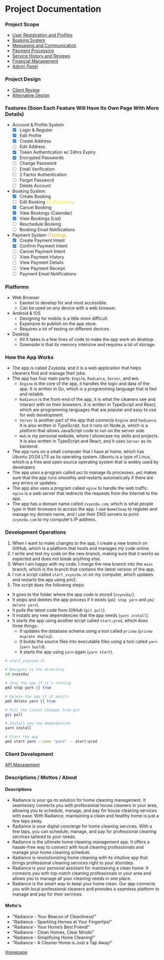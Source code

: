 # Project Documentation

### Project Scope

- [User Registration and Profiles](./docs/ProjectScope/USER_REGISTRATION_PROFILES.md)
- [Booking System](./docs/ProjectScope/BOOKING_SYSTEM.md)
- [Messaging and Communication](./docs/ProjectScope/MESSAGING_COMMUNICATION.md)
- [Payment Processing](./docs/ProjectScope/PAYMENT_PROCESSING.md)
- [Service History and Reviews](./docs/ProjectScope/SERVICE_HISTORY_REVIEWS.md)
- [Financial Management](./docs/ProjectScope/FINANCIAL_MANAGEMENT.md)
- [Admin Panel](./docs/ProjectScope/ADMIN_PANEL.md)

### Project Design

- [Client Review](./docs/CLIENT_OPINIONS.md)
- [Alternative Design](./docs/ALTERNATIVE_DESIGN.md)

### Features (Soon Each Feature Will Have Its Own Page With More Details)

- Account & Profile System
  - [x] Login & Register
  - [x] Edit Profile
  - [x] Create Address
  - [ ] Edit Address
  - [x] Token Authentication w/ 24hrs Expiry
  - [x] Encrypted Passwords
  - [ ] Change Password
  - [ ] Email Verification
  - [ ] 2 Factor Authentication
  - [ ] Forgot Password
  - [ ] Delete Account
- Booking System
  - [x] Create Booking
  - [ ] Edit Booking <span style="color:yellow">(In Progress)</span>.
  - [x] Cancel Booking
  - [x] View Bookings (Calendar)
  - [x] View Bookings (List)
  - [ ] Reschedule Booking
  - [ ] Booking Email Notifications
- Payment System <span style="color:orange">(Testing)</span>.
  - [x] Create Payment Intent
  - [x] Confirm Payment Intent
  - [ ] Cancel Payment Intent
  - [ ] View Payment History
  - [ ] View Payment Details
  - [ ] View Payment Receipt
  - [ ] Payment Email Notifications

### Platforms

- Web Browser
  - Easiest to develop for and most accessible.
  - Can be used on any device with a web browser.
- Android & IOS
  - Designing for mobile is a little more difficult.
  - Expensive to publish on the app store.
  - Requires a lot of testing on different devices.
- Desktop
  - All it takes is a few lines of code to make the app work on desktop.
  - Downside is that its memory intensive and requires a lot of storage.

### How the App Works

- The app is called Zvyezda, and it is a web application that helps cleaners find and manage their jobs.
- The app has four main parts: `Engine`, `Radiance`, `Server`, and `Web`.
  - `Engine` is the core of the app, it handles the logic and data of the app. It is written in Go, which is a programming language that is fast and reliable.
  - `Radiance` is the front-end of the app, it is what the cleaners see and interact with on their browsers. It is written in TypeScript and React, which are programming languages that are popular and easy to use for web development.
  - `Server` is another part of the app that connects `Engine` and `Radiance`. It is also written in TypeScript, but it runs on Node.js, which is a platform that allows JavaScript code to run on the server side.
  - `Web` is my personal website, where I showcase my skills and projects. It is also written in TypeScript and React, and it uses `Server` as its backend.
- The app runs on a small computer that I have at home, which has Ubuntu 20.04 LTS as its operating system. Ubuntu is a type of Linux, which is a free and open source operating system that is widely used by developers.
- The app uses a program called `pm2` to manage its processes. `pm2` makes sure that the app runs smoothly and restarts automatically if there are any errors or updates.
- The app also uses a program called `nginx` to handle the web traffic. `nginx` is a web server that redirects the requests from the internet to the app.
- The app has a domain name called `zvyezda.com`, which is what people type in their browsers to access the app. I use `NameCheap` to register and manage my domain name, and I use their DNS servers to point `zvyezda.com` to my computer’s IP address.

### Development Operations

1. When I want to make changes to the app, I create a new branch on GitHub, which is a platform that hosts and manages my code online.
2. I write and test my code on the new branch, making sure that it works as expected and does not break anything else.
3. When I am happy with my code, I merge the new branch into the `main` branch, which is the branch that contains the latest version of the app.
4. I run a script called `start_zvyezda.sh` on my computer, which updates and restarts the app using pm2.
5. The script does the following steps:

- It goes to the folder where the app code is stored (`zvyezda/`).
- It stops and deletes the app process if it exists (`pm2 stop yarn` and `pm2 delete yarn`).
- It pulls the latest code from GitHub (`git pull`).
- It installs any new dependencies that the app needs (`yarn install`).
- It starts the app using another script called `start:prod`, which does three things:
  - It updates the database schema using a tool called `prisma` (`prisma migrate deploy`).
  - It builds the source files into executable files using a tool called `yarn` (`yarn build`).
  - It starts the app using `yarn` again (`yarn start`).

```bash
# start_zvyezda.sh

# Navigate to the directory
cd zvyezda/

# Stop the app if it's running
pm2 stop yarn || true

# Delete the app if it exists
pm2 delete yarn || true

# Pull the latest changes from git
git pull

# Install any new dependencies
yarn install

# Start the app
pm2 start yarn --name "yarn" -- start:prod
```

### Client Development

[API Management](./docs/API.md)

### Descriptions / Mottos / About

#### Descriptions

- Radiance is your go-to solution for home cleaning management. It seamlessly connects you with professional house cleaners in your area, allowing you to schedule, manage, and pay for house cleaning services with ease. With Radiance, maintaining a clean and healthy home is just a few taps away.
- Radiance is your digital concierge for home cleaning services. With a few taps, you can schedule, manage, and pay for professional cleaning services tailored to your needs.
- Radiance is the ultimate home cleaning management app. It offers a hassle-free way to connect with local cleaning professionals and manage your home cleaning schedule.
- Radiance is revolutionizing home cleaning with its intuitive app that brings professional cleaning services right to your doorstep.
- Radiance is your personal assistant for maintaining a clean home. It connects you with top-notch cleaning professionals in your area and allows you to manage all your cleaning needs in one place.
- Radiance is the smart way to keep your home clean. Our app connects you with local professional cleaners and provides a seamless platform to manage and pay for their services.

#### Motto's

- "Radiance - Your Beacon of Cleanliness!"
- “Radiance - Sparkling Homes at Your Fingertips!”
- “Radiance - Your Home’s Best Friend!”
- “Radiance - Clean Homes, Clear Minds!”
- “Radiance - Simplifying Home Cleaning!”
- “Radiance - A Cleaner Home is Just a Tap Away!”

[Homepage](../../README.md)
